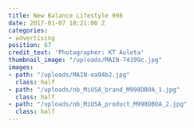 ```yaml
---
title: New Balance Lifestyle 998
date: 2017-01-07 18:21:00 Z
categories:
- advertising
position: 67
credit_text: 'Photographer: KT Auleta'
thumbnail_image: "/uploads/MAIN-74199c.jpg"
images:
- path: "/uploads/MAIN-ea94b2.jpg"
  class: half
- path: "/uploads/nb_MiUSA_brand_M998DBOA_1.jpg"
  class: half
- path: "/uploads/nb_MiUSA_product_M998DBOA_2.jpg"
  class: half
---
```


